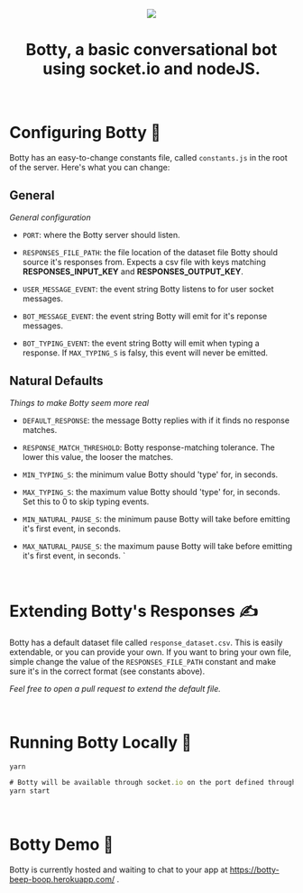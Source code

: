 <p align="center">
  <img src="https://puu.sh/GTori/c6f7e9cae8.jpg">
  <h1 align="center"> Botty, a basic conversational bot using socket.io and nodeJS.</h1>
</p>

###

&nbsp;
# Configuring Botty 🔧
Botty has an easy-to-change constants file, called `constants.js` in the root of the server. Here's what you can change:

## General
*General configuration*
- `PORT`: where the Botty server should listen.

  
- `RESPONSES_FILE_PATH`: the file location of the dataset file Botty should source it's responses from. Expects a csv file with keys matching **RESPONSES_INPUT_KEY** and **RESPONSES_OUTPUT_KEY**.
  

- `USER_MESSAGE_EVENT`: the event string Botty listens to for user socket messages.
  

- `BOT_MESSAGE_EVENT`: the event string Botty will emit for it's reponse messages.
  

- `BOT_TYPING_EVENT`: the event string Botty will emit when typing a response. If `MAX_TYPING_S` is falsy, this event will never be emitted.

## Natural Defaults 
*Things to make Botty seem more real*

- `DEFAULT_RESPONSE`: the message Botty replies with if it finds no response matches.
  

- `RESPONSE_MATCH_THRESHOLD`: Botty response-matching tolerance. The lower this value, the looser the matches. 
  

- `MIN_TYPING_S`: the minimum value Botty should 'type' for, in seconds.
  

- `MAX_TYPING_S`: the maximum value Botty should 'type' for, in seconds. Set this to 0 to skip typing events.
  

- `MIN_NATURAL_PAUSE_S`: the minimum pause Botty will take before emitting it's first event, in seconds.
  

- `MAX_NATURAL_PAUSE_S`: the maximum pause Botty will take before emitting it's first event, in seconds.
`

&nbsp;
# Extending Botty's Responses ✍️
Botty has a default dataset file called `response_dataset.csv`. This is easily extendable, or you can provide your own. If you want to bring your own file, simple change the value of the `RESPONSES_FILE_PATH` constant and make sure it's in the correct format (see constants above). 

*Feel free to open a pull request to extend the default file.*

&nbsp;
# Running Botty Locally 🚀
```javascript
yarn

# Botty will be available through socket.io on the port defined through the PORT constant
yarn start
```

&nbsp;
# Botty Demo 🚀
Botty is currently hosted and waiting to chat to your app at https://botty-beep-boop.herokuapp.com/ .
